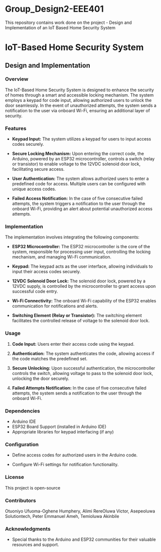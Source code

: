 # Group_Design2-EEE401
This repository contains work done on the project - Design and Implementation of an IoT Based Home Security System

# IoT-Based Home Security System

## Design and Implementation

### Overview

The IoT-Based Home Security System is designed to enhance the security of homes through a smart and accessible locking mechanism. The system employs a keypad for code input, allowing authorized users to unlock the door seamlessly. In the event of unauthorized attempts, the system sends a notification to the user via onboard Wi-Fi, ensuring an additional layer of security.

### Features

- **Keypad Input:** The system utilizes a keypad for users to input access codes securely.

- **Secure Locking Mechanism:** Upon entering the correct code, the Arduino, powered by an ESP32 microcontroller, controls a switch (relay or transistor) to enable voltage to the 12VDC solenoid door lock, facilitating secure access.

- **User Authentication:** The system allows authorized users to enter a predefined code for access. Multiple users can be configured with unique access codes.

- **Failed Access Notification:** In the case of five consecutive failed attempts, the system triggers a notification to the user through the onboard Wi-Fi, providing an alert about potential unauthorized access attempts.

### Implementation

The implementation involves integrating the following components:

- **ESP32 Microcontroller:** The ESP32 microcontroller is the core of the system, responsible for processing user input, controlling the locking mechanism, and managing Wi-Fi communication.

- **Keypad:** The keypad acts as the user interface, allowing individuals to input their access codes securely.

- **12VDC Solenoid Door Lock:** The solenoid door lock, powered by a 12VDC supply, is controlled by the microcontroller to grant access upon successful code entry.

- **Wi-Fi Connectivity:** The onboard Wi-Fi capability of the ESP32 enables communication for notifications and alerts.

- **Switching Element (Relay or Transistor):** The switching element facilitates the controlled release of voltage to the solenoid door lock.

### Usage

1. **Code Input:** Users enter their access code using the keypad.

2. **Authentication:** The system authenticates the code, allowing access if the code matches the predefined set.

3. **Secure Unlocking:** Upon successful authentication, the microcontroller controls the switch, allowing voltage to pass to the solenoid door lock, unlocking the door securely.

4. **Failed Attempts Notification:** In the case of five consecutive failed attempts, the system sends a notification to the user through the onboard Wi-Fi.

### Dependencies

- Arduino IDE
- ESP32 Board Support (installed in Arduino IDE)
- Appropriate libraries for keypad interfacing (if any)

### Configuration

- Define access codes for authorized users in the Arduino code.

- Configure Wi-Fi settings for notification functionality.

### License

This project is open-source

### Contributors
Otuoniyo Ufuoma-Oghene Humphery, Alimi RereOluwa Victor, Asepeoluwa Solutiontech, Peter Emmanuel Ameh, Temioluwa Akinbile

### Acknowledgments

- Special thanks to the Arduino and ESP32 communities for their valuable resources and support.
